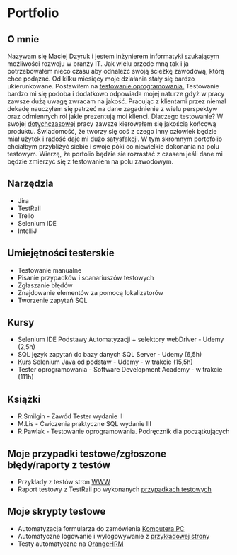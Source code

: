 # Portfolio
                                                                                                                                                                                           
## O mnie

Nazywam się Maciej Dzyruk i jestem inżynierem informatyki szukającym możliwości rozwoju w branży IT. Jak wielu przede mną tak i ja potrzebowałem nieco czasu aby odnaleźć swoją ścieżkę zawodową, którą chce podążać.
Od kilku miesięcy moje działania stały się bardzo ukierunkowane. Postawiłem na [testowanie oprogramowania.](https://drive.google.com/file/d/1PHqweyN8wgcJPiAaGiAG2tMM-mX-wc5j/view?usp=sharing) 
Testowanie bardzo mi się podoba i dodatkowo odpowiada mojej naturze gdyż w pracy zawsze dużą uwagę zwracam na jakość. Pracując z klientami przez niemal dekadę nauczyłem się patrzeć na dane zagadnienie z wielu perspektyw oraz odmiennych ról jakie prezentują moi klienci.
Dlaczego testowanie? W swojej [dotychczasowej](https://www.google.com/maps/place/Siligan+sp.+z+o.o.+-+Sprzeda%C5%BC+i+serwis+komputer%C3%B3w/@52.175073,20.9448203,17z/data=!4m7!3m6!1s0x471ecb77be96e3a3:0xc936f7fe432fe4a4!8m2!3d52.175073!4d20.947009!9m1!1b1) pracy zawsze kierowałem się jakością końcową produktu. Świadomość, że tworzy się coś z czego inny człowiek będzie miał użytek i radość daje mi dużo satysfakcji. 
W tym skromnym portofolio chciałbym przybliżyć siebie i swoje póki co niewielkie dokonania na polu testowym. Wierzę, że portolio będzie sie rozrastać z czasem jeśli dane mi będzie zmierzyć się z testowaniem na polu zawodowym.     

## Narzędzia

* Jira
* TestRail
* Trello
* Selenium IDE
* IntelliJ

## Umiejętności testerskie
* Testowanie manualne
* Pisanie przypadków i scanariuszów testowych
* Zgłaszanie błędów 
* Znajdowanie elementów za pomocą lokalizatorów
* Tworzenie zapytań SQL

## Kursy

* Selenium IDE Podstawy Automatyzacji + selektory webDriver - Udemy (2,5h)
* SQL język zapytań do bazy danych SQL Server - Udemy (6,5h)
* Kurs Selenium Java od podstaw - Udemy - w trakcie (15,5h)
* Tester oprogramowania - Software Development Academy - w trakcie (111h)


## Książki

* R.Smilgin - Zawód Tester wydanie II
* M.Lis - Ćwiczenia praktyczne SQL wydanie III
* R.Pawlak - Testowanie oprogramowania. Podręcznik dla początkujących


## Moje przypadki testowe/zgłoszone błędy/raporty z testów
* Przykłady z testów stron [WWW](https://trello.com/b/87LxX0pE/moje-przypadki-testowe-zg%C5%82oszenia-b%C5%82%C4%99d%C3%B3w)
* Raport testowy z TestRail po wykonanych [przypadkach testowych](https://drive.google.com/file/d/1D7cSRvEkjsut1olTfakP_3qXeFzsnNW3/view?usp=sharing)

## Moje skrypty testowe
* Automatyzacja formularza do zamówienia [Komputera PC](https://gist.github.com/MaciekDzyruk/aabc80b4249f5fec9fdb059ac649bfb1)
* Automatyczne logowanie i wylogowywanie z [przykładowej strony](https://gist.github.com/MaciekDzyruk/88de90fbc43cfbed015a845a6bf19298)
* Testy automatyczne na [OrangeHRM](https://gist.github.com/MaciekDzyruk/0621bd0a2ef9fef1bea4f85d783a7529)
